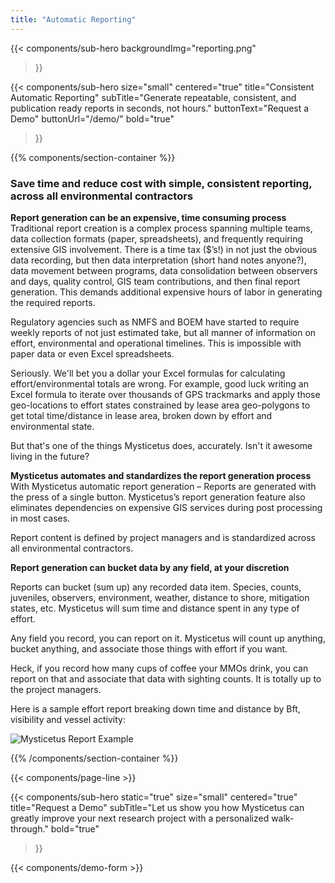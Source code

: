 ```yaml
---
title: "Automatic Reporting"
---
```


{{< components/sub-hero
	backgroundImg="reporting.png"
>}}

{{< components/sub-hero
	size="small"
	centered="true"
	title="Consistent Automatic Reporting"
	subTitle="Generate repeatable, consistent, and publication ready reports in seconds, not hours."
	buttonText="Request a Demo"
	buttonUrl="/demo/"
	bold="true"
>}}

{{% components/section-container %}}
### Save time and reduce cost with simple, consistent reporting, across all environmental contractors

**Report generation can be an expensive, time consuming process**  
Traditional report creation is a complex process spanning multiple teams, data collection formats (paper, spreadsheets), and frequently requiring extensive GIS involvement. There is a time tax ($’s!) in not just the obvious data recording, but then data interpretation (short hand notes anyone?), data movement between programs, data consolidation between observers and days, quality control, GIS team contributions, and then final report generation. This demands additional expensive hours of labor in generating the required reports.

Regulatory agencies such as NMFS and BOEM have started to require weekly reports of not just estimated take, but all manner of information on effort, environmental and operational timelines. This is impossible with paper data or even Excel spreadsheets. 

Seriously. We'll bet you a dollar your Excel formulas for calculating effort/environmental totals are wrong. For example, good luck writing an Excel formula to iterate over thousands of GPS trackmarks and apply those geo-locations to effort states constrained by lease area geo-polygons to get total time/distance in lease area, broken down by effort and environmental state.

But that's one of the things Mysticetus does, accurately. Isn't it awesome living in the future?

**Mysticetus automates and standardizes the report generation process**  
With Mysticetus automatic report generation – Reports are generated with the press of a single button. Mysticetus’s report generation feature also eliminates dependencies on expensive GIS services during post processing in most cases.

Report content is defined by project managers and is standardized across all environmental contractors.

**Report generation can bucket data by any field, at your discretion**  

Reports can bucket (sum up) any recorded data item. Species, counts, juveniles, observers, environment, weather, distance to shore, mitigation states, etc. Mysticetus will sum time and distance spent in any type of effort.

Any field you record, you can report on it. Mysticetus will count up anything, bucket anything, and associate those things with effort if you want.

Heck, if you record how many cups of coffee your MMOs drink, you can report on that and associate that data with sighting counts. It is totally up to the project managers.

Here is a sample effort report breaking down time and distance by Bft, visibility and vessel activity:

![Mysticetus Report Example](https://mysticetus.blob.core.windows.net/web/mysticetus-report-sample.png "Mysticetus Report Example")

{{% /components/section-container %}}

{{< components/page-line >}}

{{< components/sub-hero
	static="true"
	size="small"
	centered="true"
	title="Request a Demo"
	subTitle="Let us show you how Mysticetus can greatly improve your next research project with a personalized walk-through."
	bold="true"
>}}

{{< components/demo-form >}}
